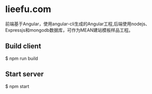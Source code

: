 # lieefu.com
前端基于Angular，使用angular-cli生成的Angular工程,后端使用nodejs、Expressjs和mongodb数据库，可作为MEAN建站模板样品工程。

## Build client
$ npm run build

## Start server
$ npm start
